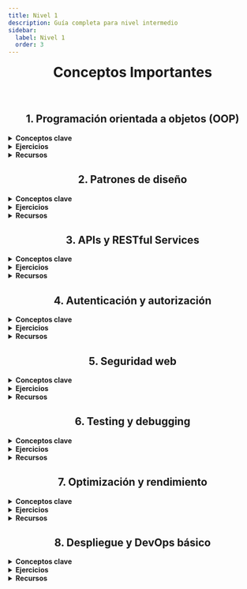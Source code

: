 ```yaml
---
title: Nivel 1
description: Guía completa para nivel intermedio
sidebar:
  label: Nivel 1
  order: 3
---
```

# Conceptos Importantes

<br>

## 1. Programación orientada a objetos (OOP)

<details>
<summary><strong>Conceptos clave</strong></summary>

- Clases y objetos
- Herencia
- Encapsulación
- Polimorfismo
- Abstracción

</details>

<details>
<summary><strong>Ejercicios</strong></summary>

1. Diseña un sistema de gestión de biblioteca utilizando OOP.
2. Implementa un juego simple (como un juego de cartas) utilizando principios de OOP.

</details>

<details>
<summary><strong>Recursos</strong></summary>

- [Object-Oriented Programming in JavaScript – FreeCodeCamp](https://www.freecodecamp.org/news/how-javascript-implements-oop/)
- [Python OOP Tutorial – Real Python](https://realpython.com/python3-object-oriented-programming/)

</details>

## 2. Patrones de diseño

<details>
<summary><strong>Conceptos clave</strong></summary>

- Patrones creacionales (Singleton, Factory, Builder)
- Patrones estructurales (Adapter, Decorator, Facade)
- Patrones de comportamiento (Observer, Strategy, Command)

</details>

<details>
<summary><strong>Ejercicios</strong></summary>

1. Implementa el patrón Singleton para un gestor de configuración.
2. Utiliza el patrón Observer para crear un sistema de notificaciones simple.

</details>

<details>
<summary><strong>Recursos</strong></summary>

- [Refactoring.Guru: Design Patterns](https://refactoring.guru/design-patterns)
- [JavaScript Design Patterns – Addy Osmani](https://addyosmani.com/resources/essentialjsdesignpatterns/book/)

</details>

## 3. APIs y RESTful Services

<details>
<summary><strong>Conceptos clave</strong></summary>

- Principios REST
- Diseño de API RESTful
- Métodos HTTP y códigos de estado
- Autenticación y autorización en APIs

</details>

<details>
<summary><strong>Ejercicios</strong></summary>

1. Diseña e implementa una API RESTful para un blog simple.
2. Consume una API pública (como la API de GitHub) y crea una aplicación que muestre los datos.

</details>

<details>
<summary><strong>Recursos</strong></summary>

- [REST API Tutorial](https://restfulapi.net/)
- [Building REST APIs with Node.js and Express](https://www.youtube.com/watch?v=pKd0Rpw7O48)

</details>

## 4. Autenticación y autorización

<details>
<summary><strong>Conceptos clave</strong></summary>

- Sesiones y cookies
- Tokens JWT
- OAuth 2.0
- Roles y permisos

</details>

<details>
<summary><strong>Ejercicios</strong></summary>

1. Implementa un sistema de autenticación basado en JWT para tu API.
2. Crea un sistema de roles y permisos para una aplicación web.

</details>

<details>
<summary><strong>Recursos</strong></summary>

- [JWT.io](https://jwt.io/introduction/)
- [OAuth 2.0 Simplified](https://aaronparecki.com/oauth-2-simplified/)

</details>

## 5. Seguridad web

<details>
<summary><strong>Conceptos clave</strong></summary>

- OWASP Top 10
- Protección contra XSS y CSRF
- Seguridad en bases de datos
- HTTPS y certificados SSL

</details>

<details>
<summary><strong>Ejercicios</strong></summary>

1. Realiza una auditoría de seguridad en una aplicación web existente.
2. Implementa medidas de seguridad contra los ataques más comunes en una aplicación web.

</details>

<details>
<summary><strong>Recursos</strong></summary>

- [OWASP Web Security Testing Guide](https://owasp.org/www-project-web-security-testing-guide/)
- [Web Application Security Course – Stanford](https://web.stanford.edu/class/cs253/)

</details>

## 6. Testing y debugging

<details>
<summary><strong>Conceptos clave</strong></summary>

- Tipos de pruebas (unitarias, integración, e2e)
- TDD y BDD
- Herramientas de testing (Jest, Mocha, Selenium)
- Técnicas de debugging

</details>

<details>
<summary><strong>Ejercicios</strong></summary>

1. Escribe pruebas unitarias para las funciones principales de tu aplicación.
2. Implementa pruebas de integración para tu API RESTful.

</details>

<details>
<summary><strong>Recursos</strong></summary>

- [JavaScript Testing Introduction Tutorial – w3schools](https://www.w3schools.com/js/js_testing_intro.asp)
- [Test-Driven Development Tutorial – FreeCodeCamp](https://www.freecodecamp.org/news/test-driven-development-tutorial-how-to-test-javascript-and-reactjs-app/)

</details>

## 7. Optimización y rendimiento

<details>
<summary><strong>Conceptos clave</strong></summary>

- Optimización de carga de páginas
- Minificación y bundling
- Lazy loading
- Optimización de bases de datos

</details>

<details>
<summary><strong>Ejercicios</strong></summary>

1. Optimiza el rendimiento de una aplicación web existente.
2. Implementa lazy loading para imágenes en una página web.

</details>

<details>
<summary><strong>Recursos</strong></summary>

- [Web Performance – Google Developers](https://developers.google.com/web/fundamentals/performance)
- [Front-End Performance Checklist 2021](https://www.smashingmagazine.com/2021/01/front-end-performance-checklist-2021-pdf-pages/)

</details>

## 8. Despliegue y DevOps básico

<details>
<summary><strong>Conceptos clave</strong></summary>

- Contenedores (Docker)
- CI/CD
- Servidores en la nube (AWS, Google Cloud, Azure)
- Monitoreo y logging

</details>

<details>
<summary><strong>Ejercicios</strong></summary>

1. Configura un pipeline de CI/CD para tu proyecto utilizando GitHub Actions o GitLab CI.
2. Despliega una aplicación web en un servicio en la nube como Heroku o DigitalOcean.

</details>

<details>
<summary><strong>Recursos</strong></summary>

- [Docker for Beginners](https://docker-curriculum.com/)
- [GitHub Actions Documentation](https://docs.github.com/en/actions)

</details>

<style is:inline>
  h2 {
    text-align: center;
  }
  #_top {
    text-align: center;
    margin-bottom: 1rem;
  }
  #conceptos-importantes {
    text-align: center;
    margin-top: 1rem;
  }
</style>
